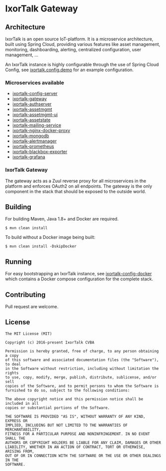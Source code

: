 # IxorTalk Gateway

## Architecture

IxorTalk is an open source IoT-platform.  It is a microservice architecture, built using Spring Cloud, providing various features like asset management, monitoring, dashboarding, alerting, centralized configuration, user management, ... 

An IxorTalk instance is highly configurable through the use of Spring Cloud Config, see [ixortalk.config.demo](https://github.com/ixortalk/ixortalk.config.demo) for an example configuration.

### Microservices available

* [ixortalk-config-server](https://github.com/ixortalk/ixortalk-config-server)
* [ixortalk-gateway](https://github.com/ixortalk/ixortalk-gateway)
* [ixortalk-authserver](https://github.com/ixortalk/ixortalk-authserver)
* [ixortalk-assetmgmt](https://github.com/ixortalk/ixortalk-assetmgmt)
* [ixortalk-assetmgmt-ui](https://github.com/ixortalk/ixortalk-assetmgmt-ui)
* [ixortalk-assetstate](https://github.com/ixortalk/ixortalk-assetstate)
* [ixortalk-mailing-service](https://github.com/ixortalk/ixortalk-mailing-service)
* [ixortalk-nginx-docker-proxy](https://github.com/ixortalk/ixortalk-nginx-docker-proxy)
* [ixortalk-mongodb](https://github.com/ixortalk/ixortalk-mongodb)
* [ixortalk-alertmanager](https://github.com/ixortalk/ixortalk-alertmanager)
* [ixortalk-prometheus](https://github.com/ixortalk/ixortalk-prometheus)
* [ixortalk-blackbox-exporter](https://github.com/ixortalk/ixortalk-blackbox-exporter)
* [ixortalk-grafana](https://github.com/ixortalk/ixortalk-grafana)

### IxorTalk Gateway 

The gateway acts as a Zuul reverse proxy for all microservices in the platform and enforces OAuth2 on all endpoints.  The gateway is the only component in the stack that should be exposed to the outside world.

## Building

For building Maven, Java 1.8+ and Docker are required. 

```
$ mvn clean install
```

To build without a Docker image being built:

```
$ mvn clean install -DskipDocker
```

## Running

For easy bootstrapping an IxorTalk instance, see [ixortalk-config-docker](https://github.com/ixortalk/ixortalk-config-docker) which contains a Docker compose configuration for the complete stack.

## Contributing

Pull request are welcome.

## License

```
The MIT License (MIT)

Copyright (c) 2016-present IxorTalk CVBA

Permission is hereby granted, free of charge, to any person obtaining a copy
of this software and associated documentation files (the "Software"), to deal
in the Software without restriction, including without limitation the rights
to use, copy, modify, merge, publish, distribute, sublicense, and/or sell
copies of the Software, and to permit persons to whom the Software is
furnished to do so, subject to the following conditions:

The above copyright notice and this permission notice shall be included in all
copies or substantial portions of the Software.

THE SOFTWARE IS PROVIDED "AS IS", WITHOUT WARRANTY OF ANY KIND, EXPRESS OR
IMPLIED, INCLUDING BUT NOT LIMITED TO THE WARRANTIES OF MERCHANTABILITY,
FITNESS FOR A PARTICULAR PURPOSE AND NONINFRINGEMENT. IN NO EVENT SHALL THE
AUTHORS OR COPYRIGHT HOLDERS BE LIABLE FOR ANY CLAIM, DAMAGES OR OTHER
LIABILITY, WHETHER IN AN ACTION OF CONTRACT, TORT OR OTHERWISE, ARISING FROM,
OUT OF OR IN CONNECTION WITH THE SOFTWARE OR THE USE OR OTHER DEALINGS IN THE
SOFTWARE.
```
